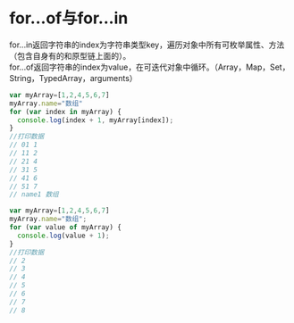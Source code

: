 # for...of与for...in
for...in返回字符串的index为字符串类型key，遍历对象中所有可枚举属性、方法（包含自身有的和原型链上面的）。  
for...of返回字符串的index为value，在可迭代对象中循环。（Array，Map，Set，String，TypedArray，arguments）
```javascript
var myArray=[1,2,4,5,6,7]
myArray.name="数组"
for (var index in myArray) {
  console.log(index + 1, myArray[index]);
}
//打印数据
// 01 1
// 11 2
// 21 4
// 31 5
// 41 6
// 51 7
// name1 数组
```
```javascript
var myArray=[1,2,4,5,6,7]
myArray.name="数组";
for (var value of myArray) {
  console.log(value + 1);
}
//打印数据
// 2
// 3
// 4
// 5
// 6
// 7
// 8
```